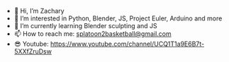 - 👋 Hi, I’m Zachary
- 👀 I’m interested in Python, Blender, JS, Project Euler, Arduino and more
- 🌱 I’m currently learning Blender sculpting and JS
- 📫 How to reach me: splatoon2basketball@gmail.com
- 😎 Youtube: https://www.youtube.com/channel/UCQ1T1a9E6B7t-5XXfZruDsw

<!---
zdragonite21/zdragonite21 is a ✨ special ✨ repository because its `README.md` (this file) appears on your GitHub profile.
You can click the Preview link to take a look at your changes.
--->
